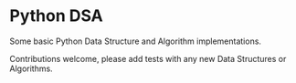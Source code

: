 # Python DSA

Some basic Python Data Structure and Algorithm implementations.

Contributions welcome, please add tests with any new Data Structures or Algorithms. 